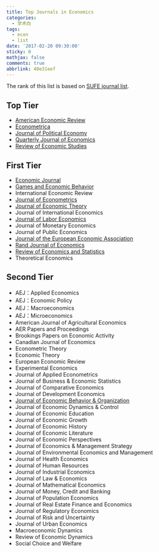 ```yaml
---
title: Top Journals in Economics
categories:
  - 学术向
tags:
  - econ
  - list
date: '2017-02-20 09:30:00'
sticky: 0
mathjax: false
comments: true
abbrlink: 40e31eef
---
```

The rank of this list is based on [SUFE journal list](http://econ.shufe.edu.cn/se/kxyj_con/87/1489).

## Top Tier

- [American Economic Review](http://econpapers.repec.org/article/aeaaecrev/)
- [Econometrica](http://econpapers.repec.org/article/wlyemetrp/)
- [Journal of Political Economy](http://econpapers.repec.org/article/ucpjpolec/)
- [Quarterly Journal of Economics](http://econpapers.repec.org/article/oupqjecon/)
- [Review of Economic Studies](http://econpapers.repec.org/article/ouprestud/)<!-- more -->

## First Tier

- [Economic Journal](http://econpapers.repec.org/article/ecjeconjl/)
- [Games and Economic Behavior](http://econpapers.repec.org/article/eeegamebe/)
- International Economic Review
- [Journal of Econometrics](http://econpapers.repec.org/article/eeeeconom/)
- [Journal of Economic Theory](http://econpapers.repec.org/article/eeejetheo/)
- Journal of International Economics
- [Journal of Labor Economics](http://econpapers.repec.org/article/ucpjlabec/)
- Journal of Monetary Economics
- Journal of Public Economics
- [Journal of the European Economic Association](http://econpapers.repec.org/article/tprjeurec/)
- [Rand Journal of Economics](http://econpapers.repec.org/article/blarandje/)
- [Review of Economics and Statistics](http://econpapers.repec.org/article/tprrestat/)
- Theoretical Economics

## Second Tier
 
- AEJ：Applied Economics
- AEJ：Economic Policy
- AEJ：Macroeconomics
- AEJ：Microeconomics
- American Journal of Agricultural Economics
- AER Papers and Proceedings
- Brookings Papers on Economic Activity
- Canadian Journal of Economics
- Econometric Theory
- Economic Theory
- European Economic Review
- Experimental Economics
- Journal of Applied Econometrics
- Journal of Business & Economic Statistics
- Journal of Comparative Economics
- Journal of Development Economics
- [Journal of Economic Behavior & Organization](http://econpapers.repec.org/article/eeejeborg/)
- Journal of Economic Dynamics & Control
- Journal of Economic Education
- Journal of Economic Growth
- Journal of Economic History
- Journal of Economic Literature
- Journal of Economic Perspectives
- Journal of Economics & Management Strategy
- Journal of Environmental Economics and Management
- Journal of Health Economics
- Journal of Human Resources
- Journal of Industrial Economics
- Journal of Law & Economics
- Journal of Mathematical Economics
- Journal of Money, Credit and Banking
- Journal of Population Economics
- Journal of Real Estate Finance and Economics
- Journal of Regulatory Economics 
- Journal of Risk and Uncertainty
- Journal of Urban Economics
- Macroeconomic Dynamics
- Review of Economic Dynamics
- Social Choice and Welfare
